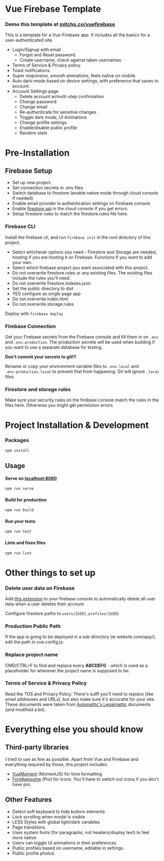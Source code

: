 # Vue Firebase Template

### Demo this template at [mitchs.co/vuefirebase](https://mitchs.co/vuefirebase)

This is a template for a Vue-Firebase app. It includes all the basics for a user-authenticated site.
 * Login/Signup with email
    * Forgot and Reset password.
    * Create username, check against taken usernames.
 * Terms of Service & Privacy policy.
 * Toast notifications.
 * Super responsive, smooth animations, feels native on mobile.
 * Auto dark-mode based on device settings, with preference that saves to account.
 * Account Settings page
    * Delete account w/multi-step confirmation
    * Change password
	* Change email
    * Re-authenticate for sensitive changes
	* Toggle dark mode, UI Animations
	* Change profile settings
	* Enable/disable public profile
	* Random stats

# Pre-Installation

## Firebase Setup
 * Set up new project.
 * Set connection secrets in .env files
 * Switch database to firestore (enable native mode through cloud console if needed)
 * Enable email provider in authentication settings on Firebase console
 * Enable [firestore api](https://console.cloud.google.com/launcher/details/google/firestore.googleapis.com?project=_) in the cloud console if you get errors.
 * Setup firestore rules to match the firestore.rules file here.

### Firebase CLI
Install the firebase cli, and run `firebase init` in the root directory of this project.
 * Select whichever options you need - Firestore and Storage are needed, hosting if you are hosting it on Firebase. Functions if you want to add your own.
 * Select which firebase project you want associated with this project.
 * Do not overwrite firestore.rules or any existing files. The existing files include the rules you'll need.
 * Do not overwrite firestore.indexes.json
 * Set the public directory to dist
 * YES configure as single page app
 * Do not overwrite index.html
 * Do not overwrite storage.rules
 
Deploy with `firebase deploy`

### Firebase Connection
Get your Firebase secrets from the Firebase console and fill them in on `.env` and `.env.production`. The production secrets will be used when building if you want to use a separate database for testing.

**Don't commit your secrets to git!!!**


Rename or copy your environment variable files to `.env.local` and `.env.production.local` to prevent that from happening. Git will ignore `.local` files.


### Firestore and storage rules
Make sure your security rules on the firebase console match the rules in the files here. Otherwise you might get permission errors.


# Project Installation & Development

### Packages
```bash
npm install
```

## Usage

#### Serve on [localhost:8080](https://localhost:8080)
```bash
npm run serve
```

#### Build for production
```bash
npm run build
```

#### Run your tests
```bash
npm run test
```
#### Lints and fixes files
```bash
npm run lint
```

# Other things to set up

### Delete user data on Firebase
Add [this extension]() to your firebase console to automatically delete all user data when a user deletes their account.

Configure firestore paths to `users/{UID},profiles/{UID}`

### Production Public Path
If the app is going to be deployed in a sub directory (ie website.com/app/), edit the path in vue.config.js.

### Replace project name
CMD/CTRL+F to find and replace every **ABCDEFG** - which is used as a placeholder for wherever the project name is supposed to be.

### Terms of Service & Privacy Policy
Read the TOS and Privacy Policy. There's sutff you'll need to replace (like email addresses and URLs), but also make sure it's accuratte for your site. These documents were taken from [Automattic's Legalmattic](https://github.com/Automattic/legalmattic) documents (and modified a bit).


# Everything else you should know


## Third-party libraries
I tried to use as few as possible. Apart from Vue and Firebase and everything required by those, this project includes:
 * [VueMoment](https://www.npmjs.com/package/vue-moment) (MomentJS) for time formatting
 * [FontAwesome](http://fontawesome.com/) (Pro) for icons. You'll have to switch out icons if you don't have pro.


## Other Features
 * Detect soft keyboard to hide bottom elements
 * Lock scrolling when modal is visible
 * LESS Styles with global light/dark variables
 * Page transitions
 * Uses system fonts (for paragraphs, not headers/display text) to feel more native
 * Users can toggle UI animations in their preferences.
 * Public profiles based on username, editable in settings.
 * Public profile photos.
